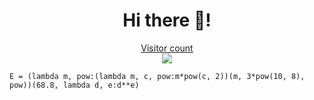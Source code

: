 <h1 align="center">Hi there 👋!</h1>


<a href="https://profile-counter.glitch.me/nshaibu/count.svg"><p align="center"> Visitor count<br> <img src="https://profile-counter.glitch.me/nshaibu/count.svg" /></a>
<!--
**nshaibu/nshaibu** is a ✨ _special_ ✨ repository because its `README.md` (this file) appears on your GitHub profile.

Here are some ideas to get you started:

- 🔭 I’m currently working on ...
- 🌱 I’m currently learning ...
- 👯 I’m looking to collaborate on ...
- 🤔 I’m looking for help with ...
- 💬 Ask me about ...
- 📫 How to reach me: ...
- 😄 Pronouns: ...
- ⚡ Fun fact: ...
-->

```
E = (lambda m, pow:(lambda m, c, pow:m*pow(c, 2))(m, 3*pow(10, 8), pow))(68.8, lambda d, e:d**e)
```
<!--
<p align="center">
  <a href= "https://github.com/nshaibu/github-readme-stats"><img src="https://github-readme-stats.vercel.app/api?username=nshaibu&count_private=true&theme=tokyonight&include_all_commits=true&show_icons=true" /></a>
</p>
-->
<!--
<details>
  <summary> More things </summary>
  <br>
    <p>
        <a href= "https://github.com/nshaibu/github-readme-stats"><img src= "https://github-readme-stats.vercel.app/api/top-langs/?username=nshaibu&layout=compact" /></a>
    </p>
</details>
-->


